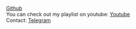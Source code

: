 [Github](https://github.com/MehdiAminazadeh)
<br>You can check out my playlist on youtube: [Youtube](https://www.youtube.com/playlist?list=PLHverT__-gaIpH-K5bVRXWhGGGKqsaf2-)
<br>Contact: [Telegram](https://t.me/amina_mehdi)
